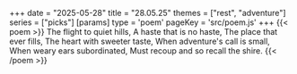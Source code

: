 +++
date = "2025-05-28"
title = "28.05.25"
themes = ["rest", "adventure"]
series = ["picks"]
[params]
  type = 'poem'
  pageKey = 'src/poem.js'
+++
{{< poem >}}
The flight to quiet hills,
A haste that is no haste,
The place that ever fills,
The heart with sweeter taste,
When adventure's call is small,
When weary ears subordinated,
Must recoup and so recall
the shire.
{{< /poem >}}